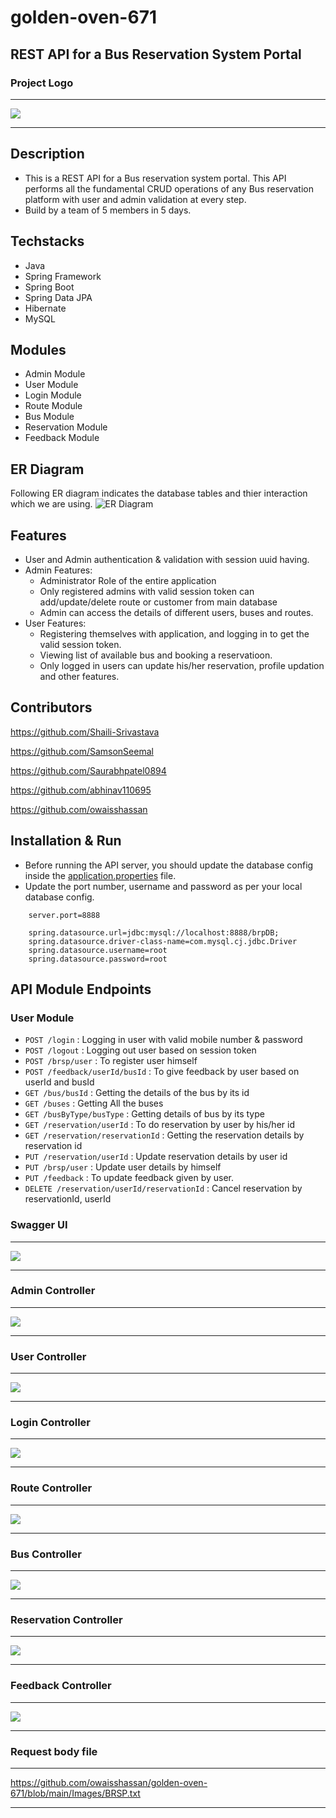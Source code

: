 # golden-oven-671



## REST API for a Bus Reservation System Portal

### Project Logo

---

<img src="https://github.com/owaisshassan/golden-oven-671/blob/main/Images/project_logo.jpg" style="max-width: 100%; display: inline-block;" data-target="animated-image.originalImage">

---

## Description


- This is a REST API for a Bus reservation system portal. This API performs all the fundamental CRUD operations of any Bus reservation platform with user and admin validation at every step.
- Build by a team of 5 members in 5 days.


 
## Techstacks

- Java
- Spring Framework
- Spring Boot
- Spring Data JPA
- Hibernate
- MySQL



## Modules

- Admin Module
- User Module
- Login Module
- Route Module
- Bus Module
- Reservation Module
- Feedback Module

## ER Diagram
Following ER diagram indicates the database tables and thier interaction which we are using.
![ER Diagram](https://user-images.githubusercontent.com/101388764/201461961-ebc6fe01-78ad-4668-b14c-46ce2993f972.png)



## Features

* User and Admin authentication & validation with session uuid having.
* Admin Features:
    * Administrator Role of the entire application
    * Only registered admins with valid session token can add/update/delete route or customer from main database
    * Admin can access the details of different users, buses and routes.
* User Features:
    * Registering themselves with application, and logging in to get the valid session token.
    * Viewing list of available bus and booking a reservatioon.
    * Only logged in users can update his/her reservation, profile updation and other features.




## Contributors
https://github.com/Shaili-Srivastava

https://github.com/SamsonSeemal

https://github.com/Saurabhpatel0894

https://github.com/abhinav110695

https://github.com/owaisshassan

## Installation & Run

- Before running the API server, you should update the database config inside the [application.properties](https://github.com/owaisshassan/golden-oven-671/blob/main/src/main/resources/application.properties) file.
- Update the port number, username and password as per your local database config.

```
    server.port=8888

    spring.datasource.url=jdbc:mysql://localhost:8888/brpDB;
    spring.datasource.driver-class-name=com.mysql.cj.jdbc.Driver
    spring.datasource.username=root
    spring.datasource.password=root

```


## API Module Endpoints

### User Module



* `POST /login` : Logging in user with valid mobile number & password
* `POST /logout` : Logging out user based on session token
* `POST /brsp/user` : To register user himself
* `POST /feedback/userId/busId` : To give feedback by user based on userId and busId
* `GET /bus/busId` : Getting the details of the bus by its id
* `GET /buses` : Getting All the buses
* `GET /busByType/busType` : Getting details of bus by its type
* `GET /reservation/userId` :  To do reservation by user by his/her id
* `GET /reservation/reservationId` : Getting the reservation details by reservation id
* `PUT /reservation/userId` : Update reservation details by user id
* `PUT /brsp/user` : Update user details by himself
* `PUT /feedback` : To update feedback given by user.
* `DELETE /reservation/userId/reservationId` : Cancel reservation by reservationId, userId


### Swagger UI

---

<img src="https://github.com/owaisshassan/golden-oven-671/blob/main/Images/Swagger.jpeg" style="max-width: 100%; display: inline-block;" data-target="animated-image.originalImage">

---

### Admin Controller

---

<img src="https://github.com/owaisshassan/golden-oven-671/blob/main/Images/Admin_Controller.jpeg" style="max-width: 100%; display: inline-block;" data-target="animated-image.originalImage">

---


### User Controller

---

<img src="https://github.com/owaisshassan/golden-oven-671/blob/main/Images/User_Controller.jpeg" style="max-width: 100%; display: inline-block;" data-target="animated-image.originalImage">

---


### Login Controller

---

<img src="https://github.com/owaisshassan/golden-oven-671/blob/main/Images/Login_Controller.jpeg" style="max-width: 100%; display: inline-block;" data-target="animated-image.originalImage">

---

### Route Controller

---

<img src="https://github.com/owaisshassan/golden-oven-671/blob/main/Images/Route_Controller.jpeg" style="max-width: 100%; display: inline-block;" data-target="animated-image.originalImage">

---

### Bus Controller

---

<img src="https://github.com/owaisshassan/golden-oven-671/blob/main/Images/Bus_Controller.jpeg" style="max-width: 100%; display: inline-block;" data-target="animated-image.originalImage">

---

### Reservation Controller

---

<img src="https://github.com/owaisshassan/golden-oven-671/blob/main/Images/Reservation_Controller.jpeg" style="max-width: 100%; display: inline-block;" data-target="animated-image.originalImage">

---


### Feedback Controller

---

<img src="https://github.com/owaisshassan/golden-oven-671/blob/main/Images/Feedback_Controller.jpeg" style="max-width: 100%; display: inline-block;" data-target="animated-image.originalImage">

---  



### Request body file

---
https://github.com/owaisshassan/golden-oven-671/blob/main/Images/BRSP.txt


--- 

